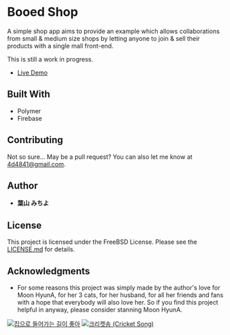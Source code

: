 # Booed Shop

A simple shop app aims to provide an example which allows collaborations from small & medium size shops by letting anyone to join & sell their products with a single mall front-end.

This is still a work in progress.


* [Live Demo](https://be-booed.firebaseapp.com/)

## Built With

* Polymer
* Firebase

## Contributing

Not so sure... May be a pull request? You can also let me know at 4d4841@gmail.com.

## Author

* **葉山 みちよ**

## License

This project is licensed under the FreeBSD License. Please see the [LICENSE.md](LICENSE.md) for details.

## Acknowledgments

* For some reasons this project was simply made by the author's love for Moon HyunA, for her 3 cats, for her husband, for all her friends and fans with a hope that everybody will also love her. So if you find this project helpful in anyway, please consider stanning Moon HyunA.

[![집으로 들어가는 길이 좋아](http://img.youtube.com/vi/aGaXvPU8dT4/0.jpg)](http://www.youtube.com/watch?v=aGaXvPU8dT4 "집으로 들어가는 길이 좋아")
[![크리켓송 (Cricket Song)](http://img.youtube.com/vi/uAALIM_5u1Q/0.jpg)](http://www.youtube.com/watch?v=uAALIM_5u1Q "크리켓송 (Cricket Song)")
